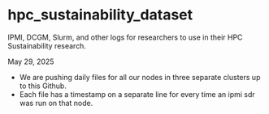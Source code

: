# hpc_sustainability_dataset
IPMI, DCGM, Slurm, and other logs for researchers to use in their HPC Sustainability research.

May 29, 2025
- We are pushing daily files for all our nodes in three separate clusters up to this Github.
- Each file has a timestamp on a separate line for every time an ipmi sdr was run on that node.
